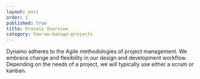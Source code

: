 ```yaml
---
layout: post
order: 1
published: true
title: Process Overview
category: how-we-manage-projects
---
```


Dynamo adheres to the Agile methodologies of project management. We embrace change and flexibility in our design and development workflow. Depending on the needs of a project, we will typically use either a scrum or kanban.